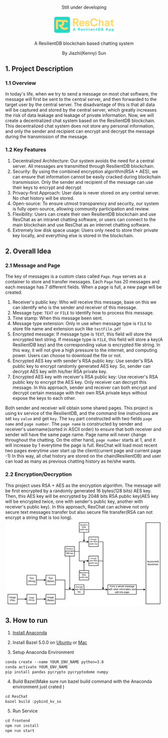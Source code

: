 <p align="center">Still under developing</p>
<p align="center">
  <img src="readme_images/reschat_logo.svg" alt="ResChat" width="200"/>
</p>

<p align="center">A ResilientDB blockchain based chatting system</p>
<p align="center">By Jiazhi(Kenny) Sun</p>


## 1. Project Description
### 1.1 Overview
In today's life, when we try to send a message on most chat software, the message will first be sent to the central server, 
and then forwarded to the target user by the central server. 
The disadvantage of this is that all data will be captured and stored by the central server, 
which greatly increases the risk of data leakage and leakage of private information. 
Now, we will create a decentralized chat system based on the ResilientDB blockchain. 
This decentralized chat system does not store any personal information, 
and only the sender and recipient can encrypt and decrypt the message during the transmission of the message.

### 1.2 Key Features
1. Decentralized Architecture: Our system avoids the need for a central server. All messages are transmitted through ResilientDB blockchain.
2. Security: By using the combined encryption algorithm(RSA + AES), we can ensure that information cannot be easily cracked during blockchain transmission. Only the sender and recipient of the message can use their keys to encrypt and decrypt
3. Privacy-first Approach: User data is never stored on any central server. No chat history will be stored.
4. Open-source: To ensure utmost transparency and security, our system is fully open-source, allowing community participation and review.
5. Flexibility: Users can create their own ResilientDB blockchain and use ResChat as an intranet chatting software, or users can connect to the main blockchain and use ResChat as an internet chatting software.
6. Extremely low disk space usage: Users only need to store their private key locally, and everything else is stored in the blockchain.

## 2. Overall Idea
### 2.1 Message and Page
The key of messages is a custom class called `Page`. `Page` serves as a container to store and transfer messages. 
Each `Page` has 20 messages and each message has 7 different fields. When a page is full, a new page will be created.
1. Receiver's public key: Who will receive this message, base on this we can identify who is the sender and receiver of this message.
2. Message type: `TEXT` or `FILE` to identify how to process this message.
3. Time stamp: When this message been sent.
4. Message type extension: Only in use when message type is `FILE` to store file name and extension such like `testFile.pdf`
5. Encrypted message: If message type is `TEXT`, this field will store the encrypted text string. 
   If message type is `FILE`, this field will store a key(A ResilientDB key) and the corresponding value is encrypted file string.
   In this way, it will not give a high pressure to the internet, and computing power. Users can choose to download the file or not.
6. Encrypted AES key with sender's RSA public key: Use sender's RSA public key to encrypt randomly generated AES key. 
   So, sender can decrypt AES key with his/her RSA private key.
7. Encrypted AES key with receiver's RSA public key: Use receiver's RSA public key to encrypt the AES key. Only receiver can decrypt this message.
In this approach, sender and receiver can both encrypt and decrypt certain message with their own RSA private keys without expose the keys to each other.

Both sender and receiver will obtain some shared pages. This project is using kv service of the ResilientDB, 
and the command line instructions are set `key` `value` and get `key`. 
The `key` part constructed with two fields `page name` and `page number`. 
The `page name` is constructed by sender and receiver's username(sorted in ASCII order) to ensure that both receiver and sender will have the same page name. 
Page name will never change throughout the chatting. On the other hand, `page number` starts at 1, 
and it will increase by 1 everytime the page is full. 
ResChat will load most recent two pages everytime user start up the client(current page and current page -1) In this way, 
all chat history are stored on the chain(ResilientDB) and user can load as many as previous chatting history as he/she wants.

[//]: # (### 2.2 File Transfer)

[//]: # (As mentioned above, when user want to download a file. System will first read the corresponding value&#40;encrypted file string&#41;)

[//]: # (of the file location. However, to avoid overload the RAM during the encryption and decryption process, a large file will be break into )

[//]: # (different small chunks. For example, if the file location is `123456 654321 FILE 1`, system will first get the value from this key, )

[//]: # (which is a checker to show this file has been uploaded completely or not. If this field is `FINISHED` means file has been uploaded completely,)

[//]: # (then, system will check `123456 654321 FILE 1 1` which is the first file chunk next is `123456 654321 FILE 1 2` which is the second file chunk... )

[//]: # (Such process will keep going until a key's corresponding value is none.)

[//]: # ()
[//]: # (Example:)

[//]: # (Let's assume my username is 123456 and the friend I am currently chatting with has username 654321. Below image shows)

[//]: # (how pages and files are stored in the ResilientDB in a key value pair form.)

[//]: # ()
[//]: # (![page and file image]&#40;readme_images/page_and_file.png&#41;)

### 2.2 Encryption/Decryption
This project uses RSA + AES as the encryption algorithm. The message will be first encrypted by a randomly generated 16 bytes(128 bits) AES key. 
Then, this AES key will be encrypted by 2048 bits RSA public key(AES key will be encrypted twice, one with sender's public key, another with receiver's public key).
In this approach, ResChat can achieve not only secure text messages transfer but also secure file transfer(RSA can not encrypt a string that is too long).
![encryption diagram](readme_images/encryption.png)


## 3. How to run
1.  [Install Anaconda](https://www.anaconda.com/download#downloads)

2. Install Bazel 5.0.0 on [Ubuntu](https://bazel.build/install/ubuntu) or [Mac](https://bazel.build/install/os-x)


3. Setup Anaconda Environment
```
conda create --name YOUR_ENV_NAME python=3.8
conda activate YOUR_ENV_NAME
pip install pandas pycrypto pycryptodome numpy
```
4. Build Bazel(Make sure run bazel build command with the Anaconda environment just crated )
```angular2html
cd ResChat
bazel build :pybind_kv_so
```

5. Run Service
```angular2html
cd frontend
npm run install
npm run start

```




